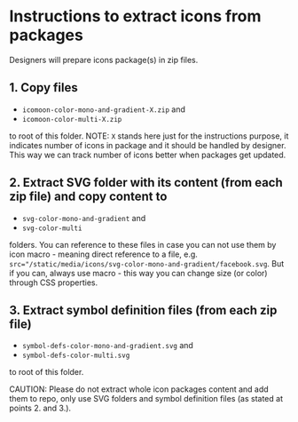 # Instructions to extract icons from packages

Designers will prepare icons package(s) in zip files.

## 1. Copy files

- `icomoon-color-mono-and-gradient-X.zip` and
- `icomoon-color-multi-X.zip`

to root of this folder. NOTE: `X` stands here just for the instructions purpose, it indicates number of icons in package and it should be handled by designer. This way we can track number of icons better when packages get updated.

## 2. Extract SVG folder with its content (from each zip file) and copy content to

- `svg-color-mono-and-gradient` and
- `svg-color-multi`

folders. You can reference to these files in case you can not use them by icon macro - meaning direct reference to a file, e.g. `src="/static/media/icons/svg-color-mono-and-gradient/facebook.svg`. But if you can, always use macro - this way you can change size (or color) through CSS properties.

## 3. Extract symbol definition files (from each zip file)

- `symbol-defs-color-mono-and-gradient.svg` and
- `symbol-defs-color-multi.svg`

to root of this folder.

CAUTION: Please do not extract whole icon packages content and add them to repo, only use SVG folders and symbol definition files (as stated at points 2. and 3.).
